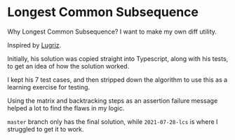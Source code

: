# Longest Common Subsequence

Why Longest Common Subsequence? I want to make my own diff utility.

Inspired by [Lugriz](https://github.com/Lugriz/typescript-algorithms/tree/master/src/algorithms/sets/longest-common-subsequence).

Initially, his solution was copied straight into Typescript, along with his tests, to get an idea of how the solution worked.

I kept his 7 test cases, and then stripped down the algorithm to use this as a learning exercise for testing.

Using the matrix and backtracking steps as an assertion failure message helped a lot to find the flaws in my logic.

`master` branch only has the final solution, while `2021-07-28-lcs` is where I struggled to get it to work.